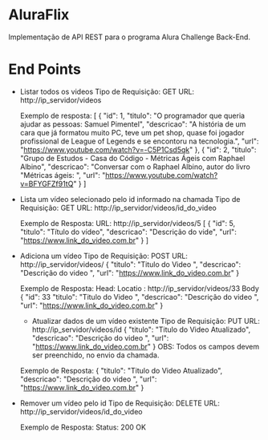 # AluraFlix
Implementação de API REST para o programa Alura Challenge Back-End.

# End Points 
- Listar todos os videos 
  Tipo de Requisição: GET
  URL: http://ip_servidor/videos
  
  Exemplo de resposta:
  [
    {
        "id": 1,
        "titulo": "O programador que queria ajudar as pessoas: Samuel Pimentel",
        "descricao": "A história de um cara que já formatou muito PC, teve um pet shop, quase foi jogador profissional de League of Legends e se encontoru na tecnologia.",
        "url": "https://www.youtube.com/watch?v=-C5P1Csd5qk"
    },
    {
        "id": 2,
        "titulo": "Grupo de Estudos - Casa do Código - Métricas Ágeis com Raphael Albino",
        "descricao": "Conversar com o Raphael Albino, autor do livro  \"Métricas ágeis: ",
        "url": "https://www.youtube.com/watch?v=BFYGFZf91tQ"
    }
]
  

- Lista um vídeo selecionado pelo id informado na chamada
  Tipo de Requisição: GET
  URL: http://ip_servidor/videos/id_do_video
  
  Exemplo de Resposta:
  URL: http://ip_servidor/videos/5
   [
    {
        "id": 5,
        "titulo": "Título do vídeo",
        "descricao": "Descrição do vide",
        "url": "https://www.link_do_video.com.br"
    }
   ]
  
- Adiciona um vídeo
  Tipo de Requisição: POST 
  URL: http://ip_servidor/videos/
  {
      "titulo": "Titulo do Video ",
      "descricao": "Descrição do video ",
      "url": "https://www.link_do_video.com.br"
  }
  
  Exemplo de Resposta:
  Head:
    Locatio : http://ip_servidor/videos/33
  Body
    {
      "id": 33
      "titulo": "Titulo do Video ",
      "descricao": "Descrição do video ",
      "url": "https://www.link_do_video.com.br"
    }
 
  - Atualizar dados de um vídeo existente
  Tipo de Requisição: PUT 
  URL: http://ip_servidor/videos/id
  {
      "titulo": "Titulo do Video Atualizado",
      "descricao": "Descrição do video ",
      "url": "https://www.link_do_video.com.br"
  }
  OBS: Todos os campos devem ser preenchido, no envio da chamada. 

  Exemplo de Resposta:
    {
      "titulo": "Titulo do Video Atualizado",
      "descricao": "Descrição do video ",
      "url": "https://www.link_do_video.com.br"
    }
    
- Remover um vídeo pelo id
  Tipo de Requisição: DELETE
  URL: http://ip_servidor/videos/id_do_video
  
  Exemplo de Resposta:
  Status: 200 OK
